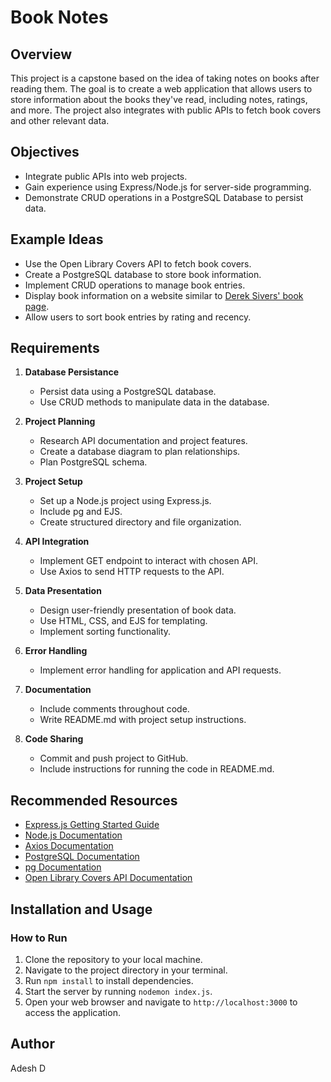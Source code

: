 # Book Notes

## Overview

This project is a capstone based on the idea of taking notes on books after reading them. The goal is to create a web application that allows users to store information about the books they've read, including notes, ratings, and more. The project also integrates with public APIs to fetch book covers and other relevant data.

## Objectives

- Integrate public APIs into web projects.
- Gain experience using Express/Node.js for server-side programming.
- Demonstrate CRUD operations in a PostgreSQL Database to persist data.

## Example Ideas

- Use the Open Library Covers API to fetch book covers.
- Create a PostgreSQL database to store book information.
- Implement CRUD operations to manage book entries.
- Display book information on a website similar to [Derek Sivers' book page](https://sive.rs/book).
- Allow users to sort book entries by rating and recency.

## Requirements

1. **Database Persistance**
   - Persist data using a PostgreSQL database.
   - Use CRUD methods to manipulate data in the database.

2. **Project Planning**
   - Research API documentation and project features.
   - Create a database diagram to plan relationships.
   - Plan PostgreSQL schema.

3. **Project Setup**
   - Set up a Node.js project using Express.js.
   - Include pg and EJS.
   - Create structured directory and file organization.

4. **API Integration**
   - Implement GET endpoint to interact with chosen API.
   - Use Axios to send HTTP requests to the API.

5. **Data Presentation**
   - Design user-friendly presentation of book data.
   - Use HTML, CSS, and EJS for templating.
   - Implement sorting functionality.

6. **Error Handling**
   - Implement error handling for application and API requests.

7. **Documentation**
   - Include comments throughout code.
   - Write README.md with project setup instructions.

8. **Code Sharing**
   - Commit and push project to GitHub.
   - Include instructions for running the code in README.md.

## Recommended Resources

- [Express.js Getting Started Guide](https://expressjs.com/en/starter/installing.html)
- [Node.js Documentation](https://nodejs.org/en/docs/)
- [Axios Documentation](https://axios-http.com/docs/intro)
- [PostgreSQL Documentation](https://www.postgresql.org/docs/)
- [pg Documentation](https://node-postgres.com/)
- [Open Library Covers API Documentation](https://openlibrary.org/dev/docs/api/covers)

## Installation and Usage

### How to Run
1. Clone the repository to your local machine.
2. Navigate to the project directory in your terminal.
3. Run `npm install` to install dependencies.
4. Start the server by running `nodemon index.js`.
5. Open your web browser and navigate to `http://localhost:3000` to access the application.

## Author

Adesh D

